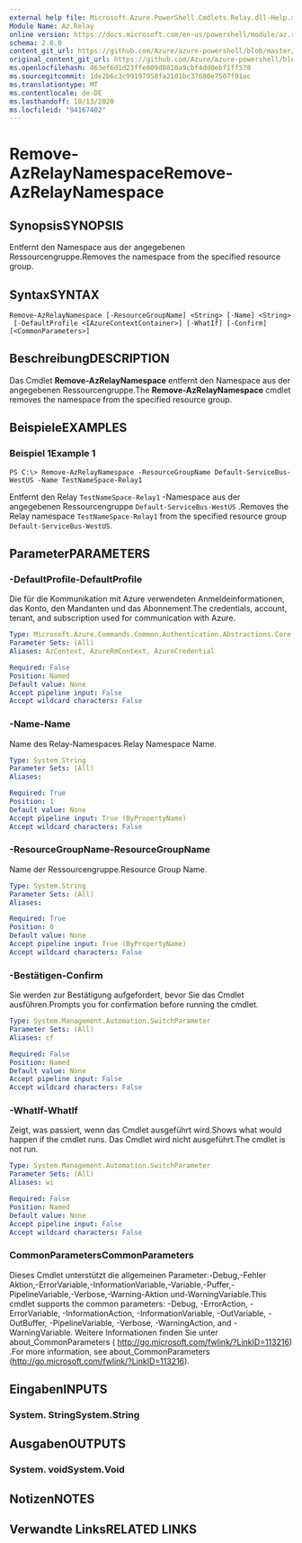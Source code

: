 ```yaml
---
external help file: Microsoft.Azure.PowerShell.Cmdlets.Relay.dll-Help.xml
Module Name: Az.Relay
online version: https://docs.microsoft.com/en-us/powershell/module/az.relay/remove-azrelaynamespace
schema: 2.0.0
content_git_url: https://github.com/Azure/azure-powershell/blob/master/src/Relay/Relay/help/Remove-AzRelayNamespace.md
original_content_git_url: https://github.com/Azure/azure-powershell/blob/master/src/Relay/Relay/help/Remove-AzRelayNamespace.md
ms.openlocfilehash: 463ef6d1d23ffe809d8810a9cbf4dd0ebf1ff578
ms.sourcegitcommit: 1de2b6c3c99197958fa2101bc37680e7507f91ac
ms.translationtype: MT
ms.contentlocale: de-DE
ms.lasthandoff: 10/13/2020
ms.locfileid: "94167402"
---
```

# <span data-ttu-id="03488-101">Remove-AzRelayNamespace</span><span class="sxs-lookup"><span data-stu-id="03488-101">Remove-AzRelayNamespace</span></span>

## <span data-ttu-id="03488-102">Synopsis</span><span class="sxs-lookup"><span data-stu-id="03488-102">SYNOPSIS</span></span>
<span data-ttu-id="03488-103">Entfernt den Namespace aus der angegebenen Ressourcengruppe.</span><span class="sxs-lookup"><span data-stu-id="03488-103">Removes the namespace from the specified resource group.</span></span> 

## <span data-ttu-id="03488-104">Syntax</span><span class="sxs-lookup"><span data-stu-id="03488-104">SYNTAX</span></span>

```
Remove-AzRelayNamespace [-ResourceGroupName] <String> [-Name] <String>
 [-DefaultProfile <IAzureContextContainer>] [-WhatIf] [-Confirm] [<CommonParameters>]
```

## <span data-ttu-id="03488-105">Beschreibung</span><span class="sxs-lookup"><span data-stu-id="03488-105">DESCRIPTION</span></span>
<span data-ttu-id="03488-106">Das Cmdlet **Remove-AzRelayNamespace** entfernt den Namespace aus der angegebenen Ressourcengruppe.</span><span class="sxs-lookup"><span data-stu-id="03488-106">The **Remove-AzRelayNamespace** cmdlet removes the namespace from the specified resource group.</span></span>

## <span data-ttu-id="03488-107">Beispiele</span><span class="sxs-lookup"><span data-stu-id="03488-107">EXAMPLES</span></span>

### <span data-ttu-id="03488-108">Beispiel 1</span><span class="sxs-lookup"><span data-stu-id="03488-108">Example 1</span></span>
```
PS C:\> Remove-AzRelayNamespace -ResourceGroupName Default-ServiceBus-WestUS -Name TestNameSpace-Relay1
```

<span data-ttu-id="03488-109">Entfernt den Relay `TestNameSpace-Relay1` -Namespace aus der angegebenen Ressourcengruppe `Default-ServiceBus-WestUS` .</span><span class="sxs-lookup"><span data-stu-id="03488-109">Removes the Relay namespace `TestNameSpace-Relay1` from the specified resource group `Default-ServiceBus-WestUS`.</span></span>

## <span data-ttu-id="03488-110">Parameter</span><span class="sxs-lookup"><span data-stu-id="03488-110">PARAMETERS</span></span>

### <span data-ttu-id="03488-111">-DefaultProfile</span><span class="sxs-lookup"><span data-stu-id="03488-111">-DefaultProfile</span></span>
<span data-ttu-id="03488-112">Die für die Kommunikation mit Azure verwendeten Anmeldeinformationen, das Konto, den Mandanten und das Abonnement.</span><span class="sxs-lookup"><span data-stu-id="03488-112">The credentials, account, tenant, and subscription used for communication with Azure.</span></span>

```yaml
Type: Microsoft.Azure.Commands.Common.Authentication.Abstractions.Core.IAzureContextContainer
Parameter Sets: (All)
Aliases: AzContext, AzureRmContext, AzureCredential

Required: False
Position: Named
Default value: None
Accept pipeline input: False
Accept wildcard characters: False
```

### <span data-ttu-id="03488-113">-Name</span><span class="sxs-lookup"><span data-stu-id="03488-113">-Name</span></span>
<span data-ttu-id="03488-114">Name des Relay-Namespaces.</span><span class="sxs-lookup"><span data-stu-id="03488-114">Relay Namespace Name.</span></span>

```yaml
Type: System.String
Parameter Sets: (All)
Aliases:

Required: True
Position: 1
Default value: None
Accept pipeline input: True (ByPropertyName)
Accept wildcard characters: False
```

### <span data-ttu-id="03488-115">-ResourceGroupName</span><span class="sxs-lookup"><span data-stu-id="03488-115">-ResourceGroupName</span></span>
<span data-ttu-id="03488-116">Name der Ressourcengruppe.</span><span class="sxs-lookup"><span data-stu-id="03488-116">Resource Group Name.</span></span>

```yaml
Type: System.String
Parameter Sets: (All)
Aliases:

Required: True
Position: 0
Default value: None
Accept pipeline input: True (ByPropertyName)
Accept wildcard characters: False
```

### <span data-ttu-id="03488-117">-Bestätigen</span><span class="sxs-lookup"><span data-stu-id="03488-117">-Confirm</span></span>
<span data-ttu-id="03488-118">Sie werden zur Bestätigung aufgefordert, bevor Sie das Cmdlet ausführen.</span><span class="sxs-lookup"><span data-stu-id="03488-118">Prompts you for confirmation before running the cmdlet.</span></span>

```yaml
Type: System.Management.Automation.SwitchParameter
Parameter Sets: (All)
Aliases: cf

Required: False
Position: Named
Default value: None
Accept pipeline input: False
Accept wildcard characters: False
```

### <span data-ttu-id="03488-119">-WhatIf</span><span class="sxs-lookup"><span data-stu-id="03488-119">-WhatIf</span></span>
<span data-ttu-id="03488-120">Zeigt, was passiert, wenn das Cmdlet ausgeführt wird.</span><span class="sxs-lookup"><span data-stu-id="03488-120">Shows what would happen if the cmdlet runs.</span></span>
<span data-ttu-id="03488-121">Das Cmdlet wird nicht ausgeführt.</span><span class="sxs-lookup"><span data-stu-id="03488-121">The cmdlet is not run.</span></span>

```yaml
Type: System.Management.Automation.SwitchParameter
Parameter Sets: (All)
Aliases: wi

Required: False
Position: Named
Default value: None
Accept pipeline input: False
Accept wildcard characters: False
```

### <span data-ttu-id="03488-122">CommonParameters</span><span class="sxs-lookup"><span data-stu-id="03488-122">CommonParameters</span></span>
<span data-ttu-id="03488-123">Dieses Cmdlet unterstützt die allgemeinen Parameter:-Debug,-Fehler Aktion,-ErrorVariable,-InformationVariable,-Variable,-Puffer,-PipelineVariable,-Verbose,-Warning-Aktion und-WarningVariable.</span><span class="sxs-lookup"><span data-stu-id="03488-123">This cmdlet supports the common parameters: -Debug, -ErrorAction, -ErrorVariable, -InformationAction, -InformationVariable, -OutVariable, -OutBuffer, -PipelineVariable, -Verbose, -WarningAction, and -WarningVariable.</span></span> <span data-ttu-id="03488-124">Weitere Informationen finden Sie unter about_CommonParameters ( http://go.microsoft.com/fwlink/?LinkID=113216) .</span><span class="sxs-lookup"><span data-stu-id="03488-124">For more information, see about_CommonParameters (http://go.microsoft.com/fwlink/?LinkID=113216).</span></span>

## <span data-ttu-id="03488-125">Eingaben</span><span class="sxs-lookup"><span data-stu-id="03488-125">INPUTS</span></span>

### <span data-ttu-id="03488-126">System. String</span><span class="sxs-lookup"><span data-stu-id="03488-126">System.String</span></span>

## <span data-ttu-id="03488-127">Ausgaben</span><span class="sxs-lookup"><span data-stu-id="03488-127">OUTPUTS</span></span>

### <span data-ttu-id="03488-128">System. void</span><span class="sxs-lookup"><span data-stu-id="03488-128">System.Void</span></span>

## <span data-ttu-id="03488-129">Notizen</span><span class="sxs-lookup"><span data-stu-id="03488-129">NOTES</span></span>

## <span data-ttu-id="03488-130">Verwandte Links</span><span class="sxs-lookup"><span data-stu-id="03488-130">RELATED LINKS</span></span>
